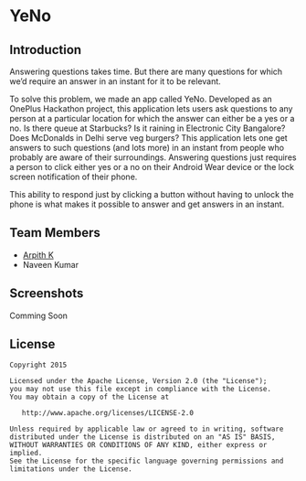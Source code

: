 **YeNo**
=====
Introduction
---------------
Answering questions takes time. But there are many questions for which we’d require an answer in an instant for it to be relevant. 

To solve this problem, we made an app called YeNo. Developed as an OnePlus Hackathon project, this application lets users ask questions to any person at a particular location for which the answer can either be a yes or a no. Is there queue at Starbucks? Is it raining in Electronic City Bangalore? Does McDonalds in Delhi serve veg burgers? This application lets one get answers to such questions (and lots more) in an instant from people who probably are aware of their surroundings. Answering questions just requires a person to click either yes or a no on their Android Wear device or the lock screen notification of their phone. 

This ability to respond just by clicking a button without having to unlock the phone is what makes it possible to answer and get answers in an instant.

Team Members
------------------
- <a href="http://arpith.xyz/" target="_blank">Arpith K</a>
- Naveen Kumar

Screenshots
---------------
Comming Soon

License
-----------

    Copyright 2015 

    Licensed under the Apache License, Version 2.0 (the "License");
    you may not use this file except in compliance with the License.
    You may obtain a copy of the License at

       http://www.apache.org/licenses/LICENSE-2.0

    Unless required by applicable law or agreed to in writing, software
    distributed under the License is distributed on an "AS IS" BASIS,
    WITHOUT WARRANTIES OR CONDITIONS OF ANY KIND, either express or implied.
    See the License for the specific language governing permissions and
    limitations under the License.

